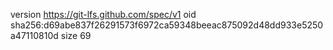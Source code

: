 version https://git-lfs.github.com/spec/v1
oid sha256:d69abe837f26291573f6972ca59348beeac875092d48dd933e5250a47110810d
size 69

